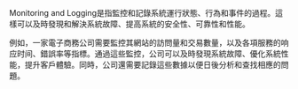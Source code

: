 Monitoring and Logging是指監控和記錄系統運行狀態、行為和事件的過程。這樣可以及時發現和解決系統故障、提高系統的安全性、可靠性和性能。

例如，一家電子商務公司需要監控其網站的訪問量和交易數量，以及各項服務的响应时间、錯誤率等指標。通過這些監控，公司可以及時發現系統故障、優化系統性能，提升客戶體驗。同時，公司還需要記錄這些數據以便日後分析和查找相應的問題。
